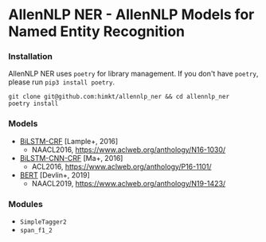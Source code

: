 # AllenNLP NER - AllenNLP Models for Named Entity Recognition

### Installation

AllenNLP NER uses `poetry` for library management.
If you don't have `poetry`, please run `pip3 install poetry`.

```
git clone git@github.com:himkt/allennlp_ner && cd allennlp_ner
poetry install
```

### Models

- [BiLSTM-CRF](./config/bilstm-crf.jsonnet) [Lample+, 2016]
  - NAACL2016, https://www.aclweb.org/anthology/N16-1030/
- [BiLSTM-CNN-CRF](./config/bilstm-cnn-crf.jsonnet) [Ma+, 2016]
  - ACL2016, https://www.aclweb.org/anthology/P16-1101/
- [BERT](./config/bert.jsonnet) [Devlin+, 2019]
  - NAACL2019, https://www.aclweb.org/anthology/N19-1423/

### Modules

- `SimpleTagger2`
- `span_f1_2`

